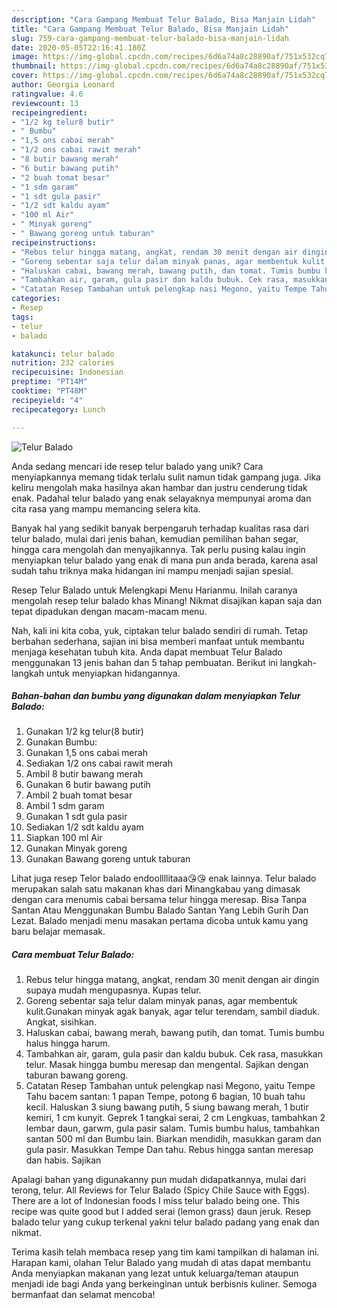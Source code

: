 ```yaml
---
description: "Cara Gampang Membuat Telur Balado, Bisa Manjain Lidah"
title: "Cara Gampang Membuat Telur Balado, Bisa Manjain Lidah"
slug: 759-cara-gampang-membuat-telur-balado-bisa-manjain-lidah
date: 2020-05-05T22:16:41.180Z
image: https://img-global.cpcdn.com/recipes/6d6a74a8c28890af/751x532cq70/telur-balado-foto-resep-utama.jpg
thumbnail: https://img-global.cpcdn.com/recipes/6d6a74a8c28890af/751x532cq70/telur-balado-foto-resep-utama.jpg
cover: https://img-global.cpcdn.com/recipes/6d6a74a8c28890af/751x532cq70/telur-balado-foto-resep-utama.jpg
author: Georgia Leonard
ratingvalue: 4.6
reviewcount: 13
recipeingredient:
- "1/2 kg telur8 butir"
- " Bumbu"
- "1,5 ons cabai merah"
- "1/2 ons cabai rawit merah"
- "8 butir bawang merah"
- "6 butir bawang putih"
- "2 buah tomat besar"
- "1 sdm garam"
- "1 sdt gula pasir"
- "1/2 sdt kaldu ayam"
- "100 ml Air"
- " Minyak goreng"
- " Bawang goreng untuk taburan"
recipeinstructions:
- "Rebus telur hingga matang, angkat, rendam 30 menit dengan air dingin supaya mudah mengupasnya. Kupas telur."
- "Goreng sebentar saja telur dalam minyak panas, agar membentuk kulit.Gunakan minyak agak banyak, agar telur terendam, sambil diaduk. Angkat, sisihkan."
- "Haluskan cabai, bawang merah, bawang putih, dan tomat. Tumis bumbu halus hingga harum."
- "Tambahkan air, garam, gula pasir dan kaldu bubuk. Cek rasa, masukkan telur. Masak hingga bumbu meresap dan mengental. Sajikan dengan taburan bawang goreng."
- "Catatan Resep Tambahan untuk pelengkap nasi Megono, yaitu Tempe Tahu bacem santan: 1 papan Tempe, potong 6 bagian, 10 buah tahu kecil. Haluskan 3 siung bawang putih, 5 siung bawang merah, 1 butir kemiri, 1 cm kunyit. Geprek 1 tangkai serai, 2 cm Lengkuas, tambahkan 2 lembar daun, garwm, gula pasir salam. Tumis bumbu halus, tambahkan santan 500 ml dan Bumbu lain. Biarkan mendidih, masukkan garam dan gula pasir. Masukkan Tempe Dan tahu. Rebus hingga santan meresap dan habis. Sajikan"
categories:
- Resep
tags:
- telur
- balado

katakunci: telur balado 
nutrition: 232 calories
recipecuisine: Indonesian
preptime: "PT14M"
cooktime: "PT48M"
recipeyield: "4"
recipecategory: Lunch

---
```



![Telur Balado](https://img-global.cpcdn.com/recipes/6d6a74a8c28890af/751x532cq70/telur-balado-foto-resep-utama.jpg)

Anda sedang mencari ide resep telur balado yang unik? Cara menyiapkannya memang tidak terlalu sulit namun tidak gampang juga. Jika keliru mengolah maka hasilnya akan hambar dan justru cenderung tidak enak. Padahal telur balado yang enak selayaknya mempunyai aroma dan cita rasa yang mampu memancing selera kita.

Banyak hal yang sedikit banyak berpengaruh terhadap kualitas rasa dari telur balado, mulai dari jenis bahan, kemudian pemilihan bahan segar, hingga cara mengolah dan menyajikannya. Tak perlu pusing kalau ingin menyiapkan telur balado yang enak di mana pun anda berada, karena asal sudah tahu triknya maka hidangan ini mampu menjadi sajian spesial.

Resep Telur Balado untuk Melengkapi Menu Harianmu. Inilah caranya mengolah resep telur balado khas Minang! Nikmat disajikan kapan saja dan tepat dipadukan dengan macam-macam menu.


Nah, kali ini kita coba, yuk, ciptakan telur balado sendiri di rumah. Tetap berbahan sederhana, sajian ini bisa memberi manfaat untuk membantu menjaga kesehatan tubuh kita. Anda dapat membuat Telur Balado menggunakan 13 jenis bahan dan 5 tahap pembuatan. Berikut ini langkah-langkah untuk menyiapkan hidangannya.

<!--inarticleads1-->

##### Bahan-bahan dan bumbu yang digunakan dalam menyiapkan Telur Balado:

1. Gunakan 1/2 kg telur(8 butir)
1. Gunakan  Bumbu:
1. Gunakan 1,5 ons cabai merah
1. Sediakan 1/2 ons cabai rawit merah
1. Ambil 8 butir bawang merah
1. Gunakan 6 butir bawang putih
1. Ambil 2 buah tomat besar
1. Ambil 1 sdm garam
1. Gunakan 1 sdt gula pasir
1. Sediakan 1/2 sdt kaldu ayam
1. Siapkan 100 ml Air
1. Gunakan  Minyak goreng
1. Gunakan  Bawang goreng untuk taburan


Lihat juga resep Telor balado endoollllitaaa😘😘 enak lainnya. Telur balado merupakan salah satu makanan khas dari Minangkabau yang dimasak dengan cara menumis cabai bersama telur hingga meresap. Bisa Tanpa Santan Atau Menggunakan Bumbu Balado Santan Yang Lebih Gurih Dan Lezat. Balado menjadi menu masakan pertama dicoba untuk kamu yang baru belajar memasak. 

<!--inarticleads2-->

##### Cara membuat Telur Balado:

1. Rebus telur hingga matang, angkat, rendam 30 menit dengan air dingin supaya mudah mengupasnya. Kupas telur.
1. Goreng sebentar saja telur dalam minyak panas, agar membentuk kulit.Gunakan minyak agak banyak, agar telur terendam, sambil diaduk. Angkat, sisihkan.
1. Haluskan cabai, bawang merah, bawang putih, dan tomat. Tumis bumbu halus hingga harum.
1. Tambahkan air, garam, gula pasir dan kaldu bubuk. Cek rasa, masukkan telur. Masak hingga bumbu meresap dan mengental. Sajikan dengan taburan bawang goreng.
1. Catatan Resep Tambahan untuk pelengkap nasi Megono, yaitu Tempe Tahu bacem santan: 1 papan Tempe, potong 6 bagian, 10 buah tahu kecil. Haluskan 3 siung bawang putih, 5 siung bawang merah, 1 butir kemiri, 1 cm kunyit. Geprek 1 tangkai serai, 2 cm Lengkuas, tambahkan 2 lembar daun, garwm, gula pasir salam. Tumis bumbu halus, tambahkan santan 500 ml dan Bumbu lain. Biarkan mendidih, masukkan garam dan gula pasir. Masukkan Tempe Dan tahu. Rebus hingga santan meresap dan habis. Sajikan


Apalagi bahan yang digunakanny pun mudah didapatkannya, mulai dari terong, telur. All Reviews for Telur Balado (Spicy Chile Sauce with Eggs). There are a lot of Indonesian foods I miss telur balado being one. This recipe was quite good but I added serai (lemon grass) daun jeruk. Resep balado telur yang cukup terkenal yakni telur balado padang yang enak dan nikmat. 

Terima kasih telah membaca resep yang tim kami tampilkan di halaman ini. Harapan kami, olahan Telur Balado yang mudah di atas dapat membantu Anda menyiapkan makanan yang lezat untuk keluarga/teman ataupun menjadi ide bagi Anda yang berkeinginan untuk berbisnis kuliner. Semoga bermanfaat dan selamat mencoba!
